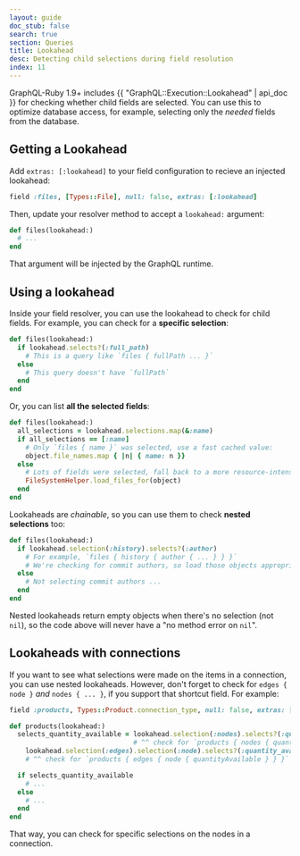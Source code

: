 ```yaml
---
layout: guide
doc_stub: false
search: true
section: Queries
title: Lookahead
desc: Detecting child selections during field resolution
index: 11
---
```


GraphQL-Ruby 1.9+ includes {{ "GraphQL::Execution::Lookahead" | api_doc }} for checking whether child fields are selected. You can use this to optimize database access, for example, selecting only the _needed_ fields from the database.

## Getting a Lookahead

Add `extras: [:lookahead]` to your field configuration to recieve an injected lookahead:

```ruby
field :files, [Types::File], null: false, extras: [:lookahead]
```

Then, update your resolver method to accept a `lookahead:` argument:

```ruby
def files(lookahead:)
  # ...
end
```

That argument will be injected by the GraphQL runtime.

## Using a lookahead

Inside your field resolver, you can use the lookahead to check for child fields. For example, you can check for a __specific selection__:

```ruby
def files(lookahead:)
  if lookahead.selects?(:full_path)
    # This is a query like `files { fullPath ... }`
  else
    # This query doesn't have `fullPath`
  end
end
```

Or, you can list __all the selected fields__:

```ruby
def files(lookahead:)
  all_selections = lookahead.selections.map(&:name)
  if all_selections == [:name]
    # Only `files { name }` was selected, use a fast cached value:
    object.file_names.map { |n| { name: n }}
  else
    # Lots of fields were selected, fall back to a more resource-intensive approach
    FileSystemHelper.load_files_for(object)
  end
end
```

Lookaheads are _chainable_, so you can use them to check __nested selections__ too:

```ruby
def files(lookahead:)
  if lookahead.selection(:history).selects?(:author)
    # For example, `files { history { author { ... } } }`
    # We're checking for commit authors, so load those objects appropriately ...
  else
    # Not selecting commit authors ...
  end
end
```

Nested lookaheads return empty objects when there's no selection (not `nil`), so the code above will never have a "no method error on `nil`".

## Lookaheads with connections

If you want to see what selections were made on the items in a connection, you can use nested lookaheads. However, don't forget to check for `edges { node }` _and_ `nodes { ... }`, if you support that shortcut field. For example:

```ruby
field :products, Types::Product.connection_type, null: false, extras: [:lookahead]

def products(lookahead:)
  selects_quantity_available = lookahead.selection(:nodes).selects?(:quantity_available) ||
                               # ^^ check for `products { nodes { quantityAvailable } }`
    lookahead.selection(:edges).selection(:node).selects?(:quantity_available)
    # ^^ check for `products { edges { node { quantityAvailable } } }`

  if selects_quantity_available
    # ...
  else
    # ...
  end
end
```

That way, you can check for specific selections on the nodes in a connection.
